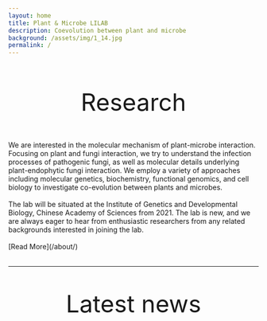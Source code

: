 ```yaml
---
layout: home
title: Plant & Microbe LILAB
description: Coevolution between plant and microbe
background: /assets/img/1_14.jpg
permalink: /
---
```

<br/>
<br/>
<p align="center">
<font size="20">
Research
</font>
</p>
<br/><br/>
We are interested in the molecular mechanism of plant-microbe interaction. Focusing on plant and fungi interaction, we try to understand the infection processes of pathogenic fungi, as well as molecular details underlying plant-endophytic fungi interaction. We employ a variety of approaches including molecular genetics, biochemistry, functional genomics, and cell biology to investigate co-evolution between plants and microbes.
<br/>
<br/>
The lab will be situated at the Institute of Genetics and Developmental Biology, Chinese Academy of Sciences from 2021. The lab is new, and we are always eager to hear from enthusiastic researchers from any related backgrounds interested in joining the lab.
<br/>
<br/>
[Read More](/about/)
<br/><br/>

---
<br/>
<p align="center">
<font size="16">
Latest news
</font>
</p>
<br/>
<br/>
